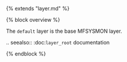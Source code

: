 {% extends "layer.md" %}

{% block overview %}

The `default` layer is the base MFSYSMON layer.

.. seealso::
    :doc:`layer_root` documentation

    
{% endblock %}
